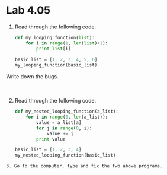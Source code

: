 # Lab 4.05

1. Read through the following code. 
 
    ```python
    def my_looping_function(list): 
	    for i in range(1, len(list)+1): 
		    print list[i]
		
    basic_list = [1, 2, 3, 4, 5, 6]
    my_looping_function(basic_list)

    ```
Write down the bugs. 
<br>
<br>
<br>

2. Read through the following code.

    ```python
    def my_nested_looping_function(a_list): 
	    for i in range(0, len(a_list)): 
		    value = a_list[a]
		    for j in range(0, i): 
		    	value += j 
		    print value	

    basic_list = [1, 2, 3, 4]
    my_nested_looping_function(basic_list)
```
3. Go to the computer, type and fix the two above programs.